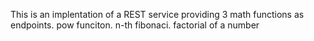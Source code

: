 This is an implentation of a REST service providing 3 math functions as endpoints.
pow funciton.
n-th fibonaci.
factorial of a number